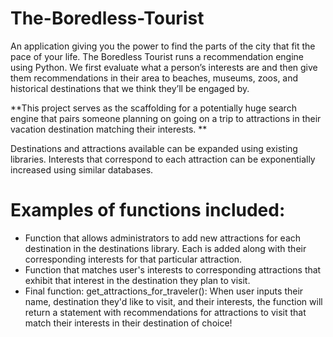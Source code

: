 # The-Boredless-Tourist
An application giving you the power to find the parts of the city that fit the pace of your life. The Boredless Tourist runs a recommendation engine using Python. We first evaluate what a person’s interests are and then give them recommendations in their area to beaches, museums, zoos, and historical destinations that we think they’ll be engaged by.

**This project serves as the scaffolding for a potentially huge search engine that pairs someone planning on going on a trip to attractions in their vacation destination matching their interests. **

Destinations and attractions available can be expanded using existing libraries. Interests that correspond to each attraction can be exponentially increased using similar databases.

# Examples of functions included: 
- Function that allows administrators to add new attractions for each destination in the destinations library. Each is added along with their corresponding interests for that particular attraction.
- Function that matches user's interests to corresponding attractions that exhibit that interest in the destination they plan to visit.
- Final function: get_attractions_for_traveler(): When user inputs their name, destination they'd like to visit, and their interests, the function will return a statement with recommendations for attractions to visit that match their interests in their destination of choice!
